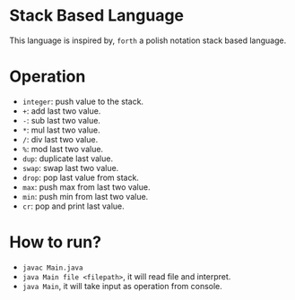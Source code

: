 # Stack Based Language

This language is inspired by, `forth` a polish notation stack based language.

# Operation
- `integer`: push value to the stack.
- `+`: add last two value.
- `-`: sub last two value.
- `*`: mul last two value.
- `/`: div last two value.
- `%`: mod last two value.
- `dup`: duplicate last value.
- `swap`: swap last two value.
- `drop`: pop last value from stack.
- `max`: push max from last two value.
- `min`: push min from last two value.
- `cr`: pop and print last value.

# How to run?
- `javac Main.java`
- `java Main file <filepath>`, it will read file and interpret.
- `java Main`, it will take input as operation from console.
